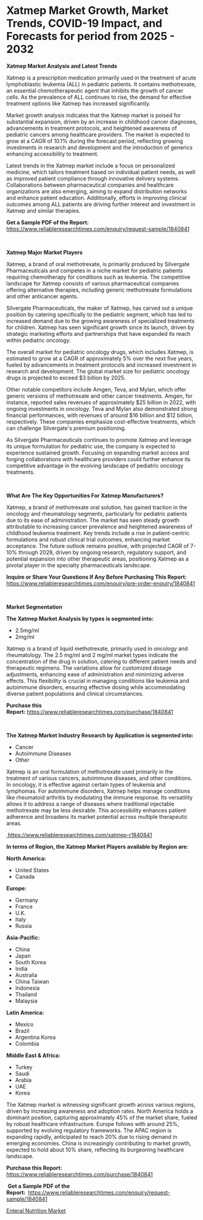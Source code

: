 <p><h1>Xatmep Market Growth, Market Trends, COVID-19 Impact, and Forecasts for period from 2025 - 2032</h1></p><p><strong>Xatmep Market Analysis and Latest Trends</strong></p>
<p><p>Xatmep is a prescription medication primarily used in the treatment of acute lymphoblastic leukemia (ALL) in pediatric patients. It contains methotrexate, an essential chemotherapeutic agent that inhibits the growth of cancer cells. As the prevalence of ALL continues to rise, the demand for effective treatment options like Xatmep has increased significantly.</p><p>Market growth analysis indicates that the Xatmep market is poised for substantial expansion, driven by an increase in childhood cancer diagnoses, advancements in treatment protocols, and heightened awareness of pediatric cancers among healthcare providers. The market is expected to grow at a CAGR of 10.1% during the forecast period, reflecting growing investments in research and development and the introduction of generics enhancing accessibility to treatment.</p><p>Latest trends in the Xatmep market include a focus on personalized medicine, which tailors treatment based on individual patient needs, as well as improved patient compliance through innovative delivery systems. Collaborations between pharmaceutical companies and healthcare organizations are also emerging, aiming to expand distribution networks and enhance patient education. Additionally, efforts in improving clinical outcomes among ALL patients are driving further interest and investment in Xatmep and similar therapies.</p></p>
<p><strong>Get a Sample PDF of the Report:&nbsp;</strong> <a href="https://www.reliableresearchtimes.com/enquiry/request-sample/1840841?utm_campaign=3284&utm_medium=2&utm_source=Github&utm_content=ia&utm_term=08032025&utm_id=xatmep">https://www.reliableresearchtimes.com/enquiry/request-sample/1840841</a></p>
<p>&nbsp;</p>
<p><strong>Xatmep Major Market Players</strong></p>
<p><p>Xatmep, a brand of oral methotrexate, is primarily produced by Silvergate Pharmaceuticals and competes in a niche market for pediatric patients requiring chemotherapy for conditions such as leukemia. The competitive landscape for Xatmep consists of various pharmaceutical companies offering alternative therapies, including generic methotrexate formulations and other anticancer agents.</p><p>Silvergate Pharmaceuticals, the maker of Xatmep, has carved out a unique position by catering specifically to the pediatric segment, which has led to increased demand due to the growing awareness of specialized treatments for children. Xatmep has seen significant growth since its launch, driven by strategic marketing efforts and partnerships that have expanded its reach within pediatric oncology.</p><p>The overall market for pediatric oncology drugs, which includes Xatmep, is estimated to grow at a CAGR of approximately 5% over the next five years, fueled by advancements in treatment protocols and increased investment in research and development. The global market size for pediatric oncology drugs is projected to exceed $3 billion by 2025.</p><p>Other notable competitors include Amgen, Teva, and Mylan, which offer generic versions of methotrexate and other cancer treatments. Amgen, for instance, reported sales revenues of approximately $25 billion in 2022, with ongoing investments in oncology. Teva and Mylan also demonstrated strong financial performances, with revenues of around $16 billion and $12 billion, respectively. These companies emphasize cost-effective treatments, which can challenge Silvergate's premium positioning.</p><p>As Silvergate Pharmaceuticals continues to promote Xatmep and leverage its unique formulation for pediatric use, the company is expected to experience sustained growth. Focusing on expanding market access and forging collaborations with healthcare providers could further enhance its competitive advantage in the evolving landscape of pediatric oncology treatments.</p></p>
<p>&nbsp;</p>
<p><strong>What Are The Key Opportunities For Xatmep Manufacturers?</strong></p>
<p><p>Xatmep, a brand of methotrexate oral solution, has gained traction in the oncology and rheumatology segments, particularly for pediatric patients due to its ease of administration. The market has seen steady growth attributable to increasing cancer prevalence and heightened awareness of childhood leukemia treatment. Key trends include a rise in patient-centric formulations and robust clinical trial outcomes, enhancing market acceptance. The future outlook remains positive, with projected CAGR of 7-10% through 2028, driven by ongoing research, regulatory support, and potential expansion into other therapeutic areas, positioning Xatmep as a pivotal player in the specialty pharmaceuticals landscape.</p></p>
<p><strong>Inquire or Share Your Questions If Any Before Purchasing This Report:</strong> <a href="https://www.reliableresearchtimes.com/enquiry/pre-order-enquiry/1840841?utm_campaign=3284&utm_medium=2&utm_source=Github&utm_content=ia&utm_term=08032025&utm_id=xatmep">https://www.reliableresearchtimes.com/enquiry/pre-order-enquiry/1840841</a></p>
<p>&nbsp;</p>
<p><strong>Market Segmentation</strong></p>
<p><strong>The Xatmep Market Analysis by types is segmented into:</strong></p>
<p><ul><li>2.5mg/ml</li><li>2mg/ml</li></ul></p>
<p><p>Xatmep is a brand of liquid methotrexate, primarily used in oncology and rheumatology. The 2.5 mg/ml and 2 mg/ml market types indicate the concentration of the drug in solution, catering to different patient needs and therapeutic regimens. The variations allow for customized dosage adjustments, enhancing ease of administration and minimizing adverse effects. This flexibility is crucial in managing conditions like leukemia and autoimmune disorders, ensuring effective dosing while accommodating diverse patient populations and clinical circumstances.</p></p>
<p><strong>Purchase this Report:&nbsp;</strong><a href="https://www.reliableresearchtimes.com/purchase/1840841?utm_campaign=3284&utm_medium=2&utm_source=Github&utm_content=ia&utm_term=08032025&utm_id=xatmep">https://www.reliableresearchtimes.com/purchase/1840841</a></p>
<p>&nbsp;</p>
<p><strong>The Xatmep Market Industry Research by Application is segmented into:</strong></p>
<p><ul><li>Cancer</li><li>Autoimmune Diseases</li><li>Other</li></ul></p>
<p><p>Xatmep is an oral formulation of methotrexate used primarily in the treatment of various cancers, autoimmune diseases, and other conditions. In oncology, it is effective against certain types of leukemia and lymphomas. For autoimmune disorders, Xatmep helps manage conditions like rheumatoid arthritis by modulating the immune response. Its versatility allows it to address a range of diseases where traditional injectable methotrexate may be less desirable. This accessibility enhances patient adherence and broadens its market potential across multiple therapeutic areas.</p></p>
<p><a href="https://www.reliableresearchtimes.com/xatmep-r1840841?utm_campaign=3284&utm_medium=2&utm_source=Github&utm_content=ia&utm_term=08032025&utm_id=xatmep">&nbsp;https://www.reliableresearchtimes.com/xatmep-r1840841</a></p>
<p><strong>In terms of Region, the Xatmep Market Players available by Region are:</strong></p>
<p>
    <p> <strong> North America: </strong>
        <ul>
            <li>United States</li>
            <li>Canada</li>
        </ul>
        </p> 
    <p> <strong> Europe: </strong>
        <ul>
            <li>Germany</li>
            <li>France</li>
            <li>U.K.</li>
            <li>Italy</li>
            <li>Russia</li>
        </ul>
        </p> 
    <p> <strong> Asia-Pacific: </strong>
        <ul>
            <li>China</li>
            <li>Japan</li>
            <li>South Korea</li>
            <li>India</li>
            <li>Australia</li>
            <li>China Taiwan</li>
            <li>Indonesia</li>
            <li>Thailand</li>
            <li>Malaysia</li>
        </ul>
        </p> 
    <p> <strong> Latin America: </strong>
        <ul>
            <li>Mexico</li>
            <li>Brazil</li>
            <li>Argentina Korea</li>
            <li>Colombia</li>
        </ul>
        </p> 
    <p> <strong> Middle East & Africa: </strong>
        <ul>
            <li>Turkey</li>
            <li>Saudi</li>
            <li>Arabia</li>
            <li>UAE</li>
            <li>Korea</li>
        </ul>
    </p>
    </p>
<p><p>The Xatmep market is witnessing significant growth across various regions, driven by increasing awareness and adoption rates. North America holds a dominant position, capturing approximately 45% of the market share, fueled by robust healthcare infrastructure. Europe follows with around 25%, supported by evolving regulatory frameworks. The APAC region is expanding rapidly, anticipated to reach 20% due to rising demand in emerging economies. China is increasingly contributing to market growth, expected to hold about 10% share, reflecting its burgeoning healthcare landscape.</p></p>
<p><strong>Purchase this Report: </strong><a href="https://www.reliableresearchtimes.com/purchase/1840841?utm_campaign=3284&utm_medium=2&utm_source=Github&utm_content=ia&utm_term=08032025&utm_id=xatmep">https://www.reliableresearchtimes.com/purchase/1840841</a></p>
<p>&nbsp;<strong>Get a Sample PDF of the Report:&nbsp;&nbsp;</strong><a href="https://www.reliableresearchtimes.com/enquiry/request-sample/1840841?utm_campaign=3284&utm_medium=2&utm_source=Github&utm_content=ia&utm_term=08032025&utm_id=xatmep">https://www.reliableresearchtimes.com/enquiry/request-sample/1840841</a></p>
<p><strong></strong></p>
<p><p><a href="https://github.com/azorrotutus/Market-Research-Report-List-1/blob/main/enteral-nutrition-market.md?utm_campaign=3284&utm_medium=2&utm_source=Github&utm_content=ia&utm_term=08032025&utm_id=xatmep">Enteral Nutrition Market</a></p></p>